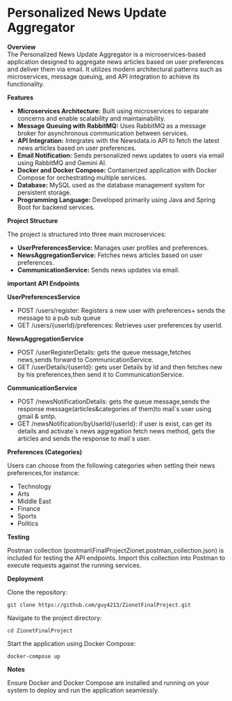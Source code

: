 <h1>Personalized News Update Aggregator</h1>
<p><strong>Overview</strong><br>
The Personalized News Update Aggregator is a microservices-based application designed to aggregate news articles based on user preferences and deliver them via email. It utilizes modern architectural patterns such as microservices, message queuing, and API integration to achieve its functionality.</p>

<p><strong>Features</strong></p>
<ul>
  <li><strong>Microservices Architecture:</strong> Built using microservices to separate concerns and enable scalability and maintainability.</li>
  <li><strong>Message Queuing with RabbitMQ:</strong> Uses RabbitMQ as a message broker for asynchronous communication between services.</li>
  <li><strong>API Integration:</strong> Integrates with the Newsdata.io API to fetch the latest news articles based on user preferences.</li>
  <li><strong>Email Notification:</strong> Sends personalized news updates to users via email using RabbitMQ and Gemini AI.</li>
  <li><strong>Docker and Docker Compose:</strong> Containerized application with Docker Compose for orchestrating multiple services.</li>
  <li><strong>Database:</strong> MySQL used as the database management system for persistent storage.</li>
  <li><strong>Programming Language:</strong> Developed primarily using Java and Spring Boot for backend services.</li>
</ul>

<p><strong>Project Structure</strong></p>
<p>The project is structured into three main microservices:</p>
<ul>
  <li><strong>UserPreferencesService:</strong> Manages user profiles and preferences.</li>
  <li><strong>NewsAggregationService:</strong> Fetches news articles based on user preferences.</li>
  <li><strong>CommunicationService:</strong> Sends news updates via email.</li>
</ul>

<p><strong>important API Endpoints</strong></p>
<p><strong>UserPreferencesService</strong></p>
<ul>
  <li>POST /users/register: Registers a new user with preferences+ sends the message to a pub sub queue</li>
  <li>GET /users/{userId}/preferences: Retrieves user preferences by userId.</li>
</ul>
<p><strong>NewsAggregationService</strong></p>
<ul>
  <li>POST /userRegisterDetails: gets the queue message,fetches news,sends forward to CommunicationService.</li>
     <li>GET /userDetails/{userId}: gets user Details by Id and then fetches new by his preferences,then send it to CommunicationService.</li>
</ul>
<p><strong>CommunicationService</strong></p>
<ul>
  <li>POST /newsNotificationDetails: gets the queue message,sends the response message(articles&categories of them)to mail`s user using gmail & smtp.</li>
      <li>GET /newsNotification/byUserId/{userId}: if user is exist, can get its details and activate`s news aggregation fetch news method, gets the articles and sends the response to mail`s user.</li>

</ul>

<p><strong>Preferences (Categories)</strong></p>
<p>Users can choose from the following categories when setting their news preferences,for instance:</p>
<ul>
  <li>Technology</li>
  <li>Arts</li>
  <li>Middle East</li>
  <li>Finance</li>
  <li>Sports</li>
  <li>Politics</li>
</ul>

<p><strong>Testing</strong></p>
<p>Postman collection (postman\FinalProjectZionet.postman_collection.json) is included for testing the API endpoints. Import this collection into Postman to execute requests against the running services.</p>

<p><strong>Deployment</strong></p>
<p>Clone the repository:</p>
<pre><code>git clone https://github.com/guy4213/ZionetFinalProject.git
</code></pre>
<p>Navigate to the project directory:</p>
<pre><code>cd ZionetFinalProject
</code></pre>
<p>Start the application using Docker Compose:</p>
<pre><code>docker-compose up
</code></pre>

<p><strong>Notes</strong></p>
<p>Ensure Docker and Docker Compose are installed and running on your system to deploy and run the application seamlessly.</p>
